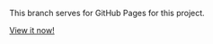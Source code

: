 This branch serves for GitHub Pages for this project.

[View it now!](https://ibug.github.io/TetrisAI)